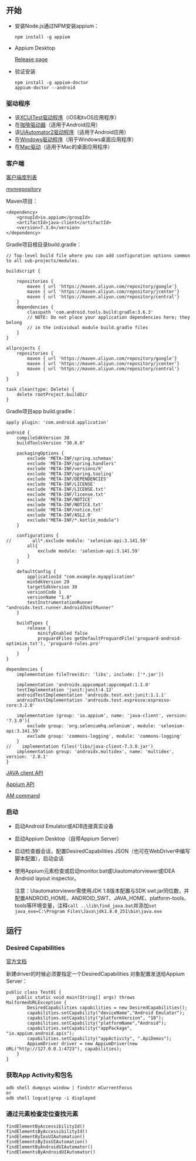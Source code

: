 ## 开始

- 安装Node.js通过NPM安装appium：
  
  ```
  npm install -g appium
  ```
- Appium Desktop
  
  [Release page](https://github.com/appium/appium-desktop/releases)
- 验证安装
  
  ```
  npm install -g appium-doctor
  appium-doctor --android
  ```

### 驱动程序

- 该[XCUITest驱动程序](http://appium.io/docs/en/drivers/ios-xcuitest/index.html)（iOS和tvOS应用程序）
- 在[咖啡驱动器](http://appium.io/docs/en/drivers/android-espresso/index.html)（适用于Android应用）
- 该[UiAutomator2驱动程序](http://appium.io/docs/en/drivers/android-uiautomator2/index.html)（适用于Android应用）
- 在[Windows驱动程序](http://appium.io/docs/en/drivers/windows/index.html)（用于Windows桌面应用程序）
- 在[Mac驱动](http://appium.io/docs/en/drivers/mac/index.html)（适用于Mac的桌面应用程序）

### 客户端

[客户端库列表](http://appium.io/docs/en/about-appium/appium-clients/index.html)

[mvnrepository](https://mvnrepository.com/artifact/io.appium/java-client)

Maven项目：

```
<dependency>
    <groupId>io.appium</groupId>
    <artifactId>java-client</artifactId>
    <version>7.3.0</version>
</dependency>
```

Gradle项目根目录build.gradle：

```
// Top-level build file where you can add configuration options common to all sub-projects/modules.

buildscript {
  
    repositories {
        maven { url 'https://maven.aliyun.com/repository/google'}
        maven { url 'https://maven.aliyun.com/repository/jcenter'}
        maven { url 'https://maven.aliyun.com/repository/central'}
    }
    dependencies {
        classpath 'com.android.tools.build:gradle:3.6.3'
        // NOTE: Do not place your application dependencies here; they belong
        // in the individual module build.gradle files
    }
}

allprojects {
    repositories {
        maven { url 'https://maven.aliyun.com/repository/google'}
        maven { url 'https://maven.aliyun.com/repository/jcenter'}
        maven { url 'https://maven.aliyun.com/repository/central'}
    }
}

task clean(type: Delete) {
    delete rootProject.buildDir
}
```

Gradle项目app build.gradle：

```
apply plugin: 'com.android.application'

android {
    compileSdkVersion 30
    buildToolsVersion "30.0.0"

    packagingOptions {
        exclude 'META-INF/spring.schemas'
        exclude 'META-INF/spring.handlers'
        exclude 'META-INF/versions/9'
        exclude 'META-INF/spring.tooling'
        exclude 'META-INF/DEPENDENCIES'
        exclude 'META-INF/LICENSE'
        exclude 'META-INF/LICENSE.txt'
        exclude 'META-INF/license.txt'
        exclude 'META-INF/NOTICE'
        exclude 'META-INF/NOTICE.txt'
        exclude 'META-INF/notice.txt'
        exclude 'META-INF/ASL2.0'
        exclude("META-INF/*.kotlin_module")
    }

    configurations {
//        all*.exclude module: 'selenium-api:3.141.59'
        all{
            exclude module: 'selenium-api:3.141.59'
        }
    }

    defaultConfig {
        applicationId "com.example.myapplication"
        minSdkVersion 29
        targetSdkVersion 30
        versionCode 1
        versionName "1.0"
        testInstrumentationRunner "androidx.test.runner.AndroidJUnitRunner"
    }

    buildTypes {
        release {
            minifyEnabled false
            proguardFiles getDefaultProguardFile('proguard-android-optimize.txt'), 'proguard-rules.pro'
        }
    }
}

dependencies {
    implementation fileTree(dir: 'libs', include: ['*.jar'])

    implementation 'androidx.appcompat:appcompat:1.1.0'
    testImplementation 'junit:junit:4.12'
    androidTestImplementation 'androidx.test.ext:junit:1.1.1'
    androidTestImplementation 'androidx.test.espresso:espresso-core:3.2.0'

    implementation (group: 'io.appium', name: 'java-client', version: '7.3.0'){
        exclude group: 'org.seleniumhq.selenium', module: 'selenium-api:3.141.59'
        exclude group: 'commons-logging', module: 'commons-logging'
    }
//    implementation files('libs/java-client-7.3.0.jar')
    implementation group: 'androidx.multidex', name: 'multidex', version: '2.0.1'
}
```

[JAVA client API](https://www.javadoc.io/doc/io.appium/java-client)

[Appium API](http://appium.io/docs/en/about-appium/api/)

[AM command](https://www.lsaiah.cn/admin/write-post.php?cid=41)

### 启动

- 启动Android Emulator或ADB连接真实设备
- 启动Appium Desktop（自带Appium Server）
- 启动检查器会话，配置DesiredCapabilities JSON（也可在WebDriver中编写脚本配置），启动会话
- 使用Appium元素检查或启动monitor.bat或Uiautomatorviewer或IDEA Android layout inspector。
  
  注意：Uiautomatorviewer需使用JDK 1.8版本配置与SDK swt.jar同位数，并配置ANDROID_HOME、ANDROID_SWT、JAVA_HOME、platform-tools、tools等环境变量，注释`call ..\lib\find_java.bat`并添加`set java_exe=C:\Program Files\Java\jdk1.8.0_251\bin\java.exe`

## 运行

### Desired Capabilities

[官方文档](https://appium.io/docs/en/writing-running-appium/caps/)

新建driver的时候必须要指定一个DesiredCapabilities 对象配置发送给Appium Server：

```
public class Test01 {
    public static void main(String[] args) throws MalformedURLException {
        DesiredCapabilities capabilities = new DesiredCapabilities();
        capabilities.setCapability("deviceName","Android Emulator");
        capabilities.setCapability("platformVersion", "10");
        capabilities.setCapability("platformName","Android");
        capabilities.setCapability("appPackage", "io.appium.android.apis");
        capabilities.setCapability("appActivity", ".ApiDemos");
        AppiumDriver driver = new AppiumDriver(new URL("http://127.0.0.1:4723"), capabilities);
    }
}
```

### 获取App Activity和包名

```
adb shell dumpsys window | findstr mCurrentFocus
or
adb shell logcat|grep -i displayed
```

### 通过元素检查定位查找元素

```
findElementByAccessibilityId()
findElementsByAccessibilityId()
findElementByIosUIAutomation()
findElementsByIosUIAutomation()
findElementByAndroidUIAutomator()
findElementsByAndroidUIAutomator()
```